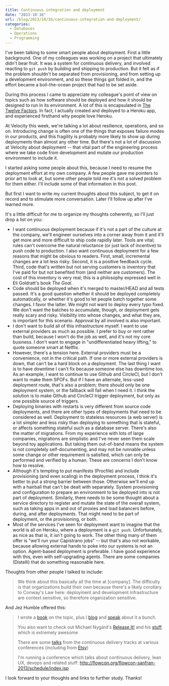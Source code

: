 ```yaml
---
title: Continuous integration and deployment
date: "2013-10-16"
url: /blog/2013/10/16/continuous-integration-and-deployment/
categories:
  - Databases
  - Operations
  - Programming
---
```


I've been talking to some smart people about deployment. First a little background. One of my colleagues was working on a project that ultimately didn't bear fruit. It was a system for continuous delivery, and involved reacting to `git push` by building and shipping to production. But it felt as if the problem shouldn't be separated from provisioning, and from setting up a development environment, and so these things got folded in, and the effort became a boil-the-ocean project that had to be set aside. 

During this process I came to appreciate my colleague's point of view on topics such as how software should be deployed and how it should be designed to run in its environment. A lot of this is encapsulated in [The Twelve Factors][1]. In fact, I actually created and deployed to a Heroku app, and experienced firsthand why people love Heroku. 

At Velocity this week, we're talking a lot about resilience, operations, and so on. Introducing change is often one of the things that exposes failure modes in our products, and this fragility is probably more likely to show up during deployments than almost any other time. But there's not a lot of discussion at Velocity about deployment -- that vital part of the engineering process where we take code from development and mutate our production environment to include it. 

I started asking some people about this, because I need to resume the deployment effort at my own company. A few people gave me pointers to prior art to look at, but some other people told me it's not a solved problem for them either. I'll include some of that information in this post. 

But first I want to write my current thoughts about this subject, to get it on record and to stimulate more conversation. Later I'll follow up after I've learned more. 

It's a little difficult for me to organize my thoughts coherently, so I'll just drop a list on you: 


*   I want continuous deployment because if it's not a part of the culture at the company, we'll engineer ourselves into a corner away from it and it'll get more and more difficult to ship code rapidly later. Tools are vital; rules can't overcome the natural reluctance (or just lack of incentive) to push code to production. I also want continuous deployment for a few reasons that might be obvious to readers. First, small, incremental changes are a lot less risky. Second, it is a positive feedback cycle. Third, code that's written but not serving customers is inventory that I've paid for but not benefited from (and neither are customers). The cost of this inventory is very real; this is a philosophy expressed well in Eli Goldratt's book *The Goal*.
*   Code should be deployed when it's merged to master/HEAD and all tests passed. It's a good question whether it should be deployed completely automatically, or whether it's good to let people batch together some changes. I favor the latter. We might not want to deploy every typo fixed. We don't want the batches to accumulate, though, or deployment gets really scary and risky. Visibility into whose changes, and what they are, is important for this scenario. Approval by all involved is also important.
*   I don't want to build all of this infrastructure myself. I want to use external providers as much as possible. I prefer to buy or rent rather than build, because I won't do the job as well, and it's not my core business. I don't want to engage in "undifferentiated heavy lifting," to quote someone smart at Netflix.
*   However, there's a tension here. External providers must be a convenience, not in the critical path. If one or more external providers is down, that can't be a hard block on a deployment. The last thing I want is to have downtime I can't fix because someone else has downtime too. As an example, I want to continue to use Github and CircleCI, but I don't want to make them SPOFs. But if I have an alternate, less-used deployment route, that's also a problem; there should only be one deployment system, or the fallback will fail when I need it. I think the solution is to make Github and CircleCI trigger deployment, but only as one possible source of triggers.
*   Deploying binaries with restarts is very different from source code deployments, and there are other types of deployments that need to be considered as well. Deployment to stateless resources (a web server) is a lot simpler and less risky than deploying to something that is stateful, or affects something stateful such as a database server. There's also the matter of migrations. From my experience with lots of large companies, migrations are simplistic and I've never seen them scale beyond toy applications. But taking them out-of-band means the system is not completely self-documenting, and may not be runnable unless some change or other requirement is satisfied, which can only be performed and verified by a human. These are concerns I don't know how to resolve.
*   Although it's tempting to put manifests (Procfile) and include provisioning (and even scaling) in the deployment process, I think it's better to put a strong barrier between those. Otherwise we'll end up with a hairball that can't be dealt with separately. System provisioning and configuration to prepare an environment to be deployed into is not part of deployment. Similarly, there needs to be some thought about a service directory to register and mutate the state of the overall system, such as taking apps in and out of proxies and load balancers before, during, and after deployments. That might need to be part of deployment, or the provisioning, or both.
*   Most of the services I've seen for deployment want to imagine that the world is all on Heroku, where a deployment is a `git push`. Unfortunately, as nice as that is, it isn't going to work. The other thing many of them offer is "we'll run your Capistrano jobs" -- but that's also not workable, because allowing external hands to poke into our systems is not an option. Agent-based deployment is preferable. I have good experience with this, even with self-upgrading agents. There are some companies (Distelli) that do something reasonable here.

Thoughts from other people I talked to include: 

> We think about this basically all the time at [company]. The difficulty is that organizations build their own because there's a likely corollary to Conway's Law here: deployment and development infrastructure are context sensitive, so therefore organization sensitive.

And Jez Humble offered this: 

> I wrote a <a href="http://www.amazon.com/dp/0321601912" target="_blank">book</a> on the topic, plus I <a href="http://continuousdelivery.com/" target="_blank">blog</a> and <a href="http://continuousdelivery.com/talks/" target="_blank">speak</a> about it a bunch.
> 
> You also want to check out Michael Nygard's <a href="http://www.amazon.com/dp/0978739213/" target="_blank">Release It!</a> and his <a href="http://www.youtube.com/watch?v=Luskg9ES9qI" target="_blank">stuff</a>, which is extremely awesome 
>
> There are some <a href="http://continuousdelivery.com/2013/05/videos-from-the-continuous-delivery-track-at-qcon-sf-2012/" target="_blank">talks</a> from the continuous delivery tracks at various conferences (including from <a href="http://www.youtube.com/watch?v=JR-ccCTmMKY" target="_blank">Etsy</a>) 
>
> I'm running a conference which talks about continuous delivery, lean UX, devops and related stuff: <a href="http://flowcon.org/flowcon-sanfran-2013/schedule/index.jsp" target="_blank">http://flowcon.org/flowcon-sanfran-2013/schedule/index.jsp</a></blockquote> 

I look forward to your thoughts and links to further study. Thanks!


 [1]: http://12factor.net/

